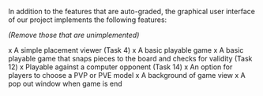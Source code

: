 In addition to the features that are auto-graded, the graphical user interface
of our project implements the following features:

*(Remove those that are unimplemented)*

 x A simple placement viewer (Task 4)
 x A basic playable game
 x A basic playable game that snaps pieces to the board and checks for validity (Task 12)
 x Playable against a computer opponent (Task 14)
 x An option for players to choose a PVP or PVE model
 x A background of game view
 x A pop out window when game is end  
   
